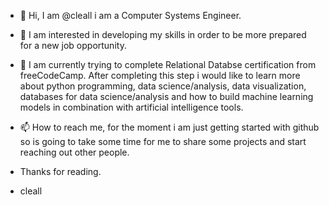 - 👋 Hi, I am @cleall i am a Computer Systems Engineer.
- 👀 I am interested in developing my skills in order to be more prepared for a new job opportunity.
- 🌱 I am currently trying to complete Relational Databse certification from freeCodeCamp. After completing this step i would like to learn more about python programming, data science/analysis, data visualization, databases for data science/analysis and how to build machine learning models in combination with artificial intelligence tools.
- 📫 How to reach me, for the moment i am just getting started with github so is going to take some time for me to share some projects and start reaching out other people.

- Thanks for reading.

- cleall

<!---
cleall/cleall is a ✨ special ✨ repository because its `README.md` (this file) appears on your GitHub profile.
You can click the Preview link to take a look at your changes.
--->
